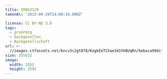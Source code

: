 ```yaml
---
title: IMAG3129
takenAt: '2013-09-29T14:08:34.000Z'

license: CC BY-ND 3.0
tags:
  - grndrbtq
  - backgesellen
  - Backgesellschaft
url: >-
  //images.ctfassets.net/bncv3c2gt878/KogkEeTCXae3d1VkBUqRn/bebaca99dcfe17d3568f07705e84668c/imag3129_10015279365_o
size: 355832
image:
  width: 1552
  height: 2592
---
```

